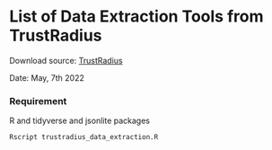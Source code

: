 # List of Data Extraction Tools from TrustRadius

Download source: [TrustRadius](https://www.trustradius.com/data-extraction-tools#products)

Date: May, 7th 2022

### Requirement

R and tidyverse and jsonlite packages

```bash
Rscript trustradius_data_extraction.R
```

